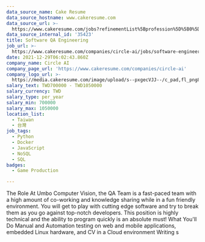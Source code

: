 ```yaml
---
data_source_name: Cake Resume
data_source_hostname: www.cakeresume.com
data_source_url: >-
  https://www.cakeresume.com/jobs?refinementList%5Bprofession%5D%5B0%5D=game-production&range%5Bsalary_range%5D%5Bmin%5D=1000000
data_source_internal_id: '35423'
title: Software QA Engineering
job_url: >-
  https://www.cakeresume.com/companies/circle-ai/jobs/software-engineering-intern-qa-team
date: 2021-12-29T06:02:43.860Z
company_name: Circle AI
company_page_url: 'https://www.cakeresume.com/companies/circle-ai'
company_logo_url: >-
  https://media.cakeresume.com/image/upload/s--pxgecVJJ--/c_pad,fl_png8,h_200,w_200/v1647844850/gcto8rhhj9wmttku8gid.png
salary_text: TWD700000 - TWD1050000
salary_currency: TWD
salary_type: per_year
salary_min: 700000
salary_max: 1050000
location_list:
  - Taiwan
  - 台灣
job_tags:
  - Python
  - Docker
  - JavaScript
  - NoSQL
  - SQL
badges:
  - Game Production

---
```


The Role At Umbo Computer Vision, the QA Team is a fast-paced team with a high amount of co-working and knowledge sharing while in a fun friendly environment. You will get to play with cutting edge software and try to break them as you go against top-notch developers. This position is highly technical and the ability to program quickly is an absolute must! What You'll Do Manual and Automation testing on web and mobile applications, embedded Linux hardware, and CV in a Cloud environment Writing s